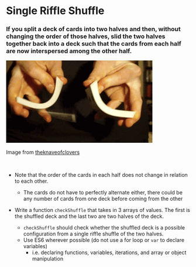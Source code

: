 # Single Riffle Shuffle

### If you split a deck of cards into two halves and then, without changing the order of those halves, slid the two halves together back into a deck such that the cards from each half are now interspersed among the other half.

![Riffle Shuffle](riffle-shuffle.gif)

Image from [theknaveofclovers](http://theknaveofclovers.tumblr.com/post/41608490725/card-shuffle)

<br>

* Note that the order of the cards in each half does not change in relation to each other.
    * The cards do not have to perfectly alternate either, there could be any number of cards from one deck before coming from the other

* Write a function `checkShuffle` that takes in 3 arrays of values. The first is the shuffled deck and the last two are two halves of the deck.
    * `checkShuffle` should check whether the shuffled deck is a possible configuration from a single riffle shuffle of the two halves.
    * Use ES6 wherever possible (do not use a for loop or `var` to declare variables)
        * i.e. declaring functions, variables, iterations, and array or object manipulation
        